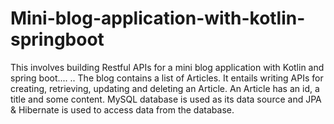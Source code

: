 # Mini-blog-application-with-kotlin-springboot
This involves building Restful APIs for a mini blog application with Kotlin and spring boot....   ..
The blog contains a list of Articles. It entails writing APIs for creating, retrieving, updating and deleting an Article.
An Article has an id, a title and some content.
MySQL database is used as its data source and JPA & Hibernate is used to access data from the database.

